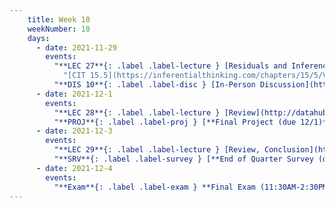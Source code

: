 ```yaml
---
    title: Week 10
    weekNumber: 10
    days:
      - date: 2021-11-29
        events:
          "**LEC 27**{: .label .label-lecture } [Residuals and Inference](http://datahub.ucsd.edu/user-redirect/git-sync?repo=https://github.com/dsc-courses/dsc10-2021-fa&subPath=lectures/lec27/lecture.ipynb)":
            "[CIT 15.5](https://inferentialthinking.com/chapters/15/5/Visual_Diagnostics.html), [16](https://inferentialthinking.com/chapters/16/Inference_for_Regression.html)"
          "**DIS 10**{: .label .label-disc } [In-Person Discussion](http://datahub.ucsd.edu/user-redirect/git-sync?repo=https://github.com/dsc-courses/dsc10-2021-fa&subPath=discussions/10-final-review/discussion.ipynb)":
      - date: 2021-12-1
        events:
          "**LEC 28**{: .label .label-lecture } [Review](http://datahub.ucsd.edu/user-redirect/git-sync?repo=https://github.com/dsc-courses/dsc10-2021-fa&subPath=lectures/lec28/)":
          "**PROJ**{: .label .label-proj } [**Final Project (due 12/1)**](http://datahub.ucsd.edu/user-redirect/git-sync?repo=https://github.com/dsc-courses/dsc10-2021-fa&subPath=final_project/project.ipynb)":
      - date: 2021-12-3
        events:
          "**LEC 29**{: .label .label-lecture } [Review, Conclusion](http://datahub.ucsd.edu/user-redirect/git-sync?repo=https://github.com/dsc-courses/dsc10-2021-fa&subPath=lectures/lec29/lecture.ipynb)":
          "**SRV**{: .label .label-survey } [**End of Quarter Survey (due 12/3)**](https://docs.google.com/forms/d/e/1FAIpQLScRtYb7_kMCdjUU02rmvPPOZxIJVihcHubATg-nQ_ke1ncrog/viewform)":
      - date: 2021-12-4
        events:
          "**Exam**{: .label .label-exam } **Final Exam (11:30AM-2:30PM)**":
---
```

